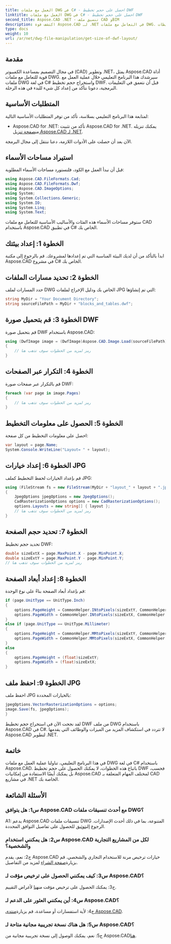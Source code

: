 ```yaml
---
title: العمل مع ملفات DWG في C# - احصل على حجم تخطيط DWF
linktitle: العمل مع ملفات DWG في C# - احصل على حجم تخطيط DWF
second_title: Aspose.CAD .NET - تنسيق ملف CAD وBIM
description: اكتشف قوة Aspose.CAD لـ .NET في التعامل مع ملفات DWG. تعلم كيفية استخراج أحجام تخطيطات DWF بسهولة باستخدام لغة C#.
type: docs
weight: 10
url: /ar/net/dwg-file-manipulation/get-size-of-dwf-layout/
---
```

## مقدمة

في مجال التصميم بمساعدة الكمبيوتر (CAD) وتطوير .NET، يمثل Aspose.CAD أداة قوية للتعامل مع ملفات DWG. سيرشدك هذا البرنامج التعليمي خلال عملية العمل مع ملفات DWG في لغة C# واستخراج حجم تخطيط DWF. قبل أن نتعمق في التعليمات البرمجية، دعونا نتأكد من إعداد كل شيء للبدء في هذه الرحلة.

## المتطلبات الأساسية

لمتابعة هذا البرنامج التعليمي بسلاسة، تأكد من توفر المتطلبات الأساسية التالية:

-  Aspose.CAD for .NET: تأكد من تثبيت Aspose.CAD for .NET. يمكنك تنزيله من[صفحة تنزيل Aspose.CAD لـ .NET](https://releases.aspose.com/cad/net/).

الآن بعد أن حصلت على الأدوات اللازمة، دعنا ننتقل إلى مجال البرمجة.

## استيراد مساحات الأسماء

قبل أن نبدأ العمل مع الكود، فلنستورد مساحات الأسماء المطلوبة:

```csharp
using Aspose.CAD.FileFormats.Cad;
using Aspose.CAD.FileFormats.Dwf;
using Aspose.CAD.ImageOptions;
using System;
using System.Collections.Generic;
using System.IO;
using System.Linq;
using System.Text;
```

ستوفر مساحات الأسماء هذه الفئات والأساليب الأساسية للتعامل مع ملفات CAD باستخدام Aspose.CAD في تطبيق C# الخاص بك.

## الخطوة 1: إعداد بيئتك

ابدأ بالتأكد من أن لديك البيئة المناسبة التي تم إعدادها لمشروعك. قم بالرجوع إلى مكتبة Aspose.CAD في مشروع C# الخاص بك.

## الخطوة 2: تحديد مسارات الملفات

حدد المسارات لملف DWG الخاص بك ودليل الإخراج لملفات JPG التي تم إنشاؤها:

```csharp
string MyDir = "Your Document Directory";
string sourceFilePath = MyDir + "blocks_and_tables.dwf";
```

## الخطوة 3: قم بتحميل صورة DWF

قم بتحميل صورة DWF باستخدام Aspose.CAD:

```csharp
using (DwfImage image = (DwfImage)Aspose.CAD.Image.Load(sourceFilePath))
{
    // رمز لمزيد من الخطوات سوف تذهب هنا
}
```

## الخطوة 4: التكرار عبر الصفحات

قم بالتكرار عبر صفحات صورة DWF:

```csharp
foreach (var page in image.Pages)
{
    // رمز لمزيد من الخطوات سوف تذهب هنا
}
```

## الخطوة 5: الحصول على معلومات التخطيط

احصل على معلومات التخطيط من كل صفحة:

```csharp
var layout = page.Name;
System.Console.WriteLine("Layout= " + layout);
```

## الخطوة 6: إعداد خيارات JPG

قم بإعداد الخيارات لحفظ التخطيط كملف JPG:

```csharp
using (FileStream fs = new FileStream(MyDir + "layout_" + layout + ".jpg", FileMode.Create))
{
    JpegOptions jpegOptions = new JpegOptions();
    CadRasterizationOptions options = new CadRasterizationOptions();
    options.Layouts = new string[] { layout };
    // رمز لمزيد من الخطوات سوف تذهب هنا
}
```

## الخطوة 7: تحديد حجم الصفحة

تحديد حجم تخطيط DWF:

```csharp
double sizeExtX = page.MaxPoint.X - page.MinPoint.X;
double sizeExtY = page.MaxPoint.Y - page.MinPoint.Y;
// رمز لمزيد من الخطوات سوف تذهب هنا
```

## الخطوة 8: إعداد أبعاد الصفحة

قم بإعداد أبعاد الصفحة بناءً على نوع الوحدة:

```csharp
if (page.UnitType == UnitType.Inch)
{
    options.PageHeight = CommonHelper.INtoPixels(sizeExtY, CommonHelper.DPI);
    options.PageWidth = CommonHelper.INtoPixels(sizeExtX, CommonHelper.DPI);
}
else if (page.UnitType == UnitType.Millimeter)
{
    options.PageHeight = CommonHelper.MMtoPixels(sizeExtY, CommonHelper.DPI);
    options.PageWidth = CommonHelper.MMtoPixels(sizeExtX, CommonHelper.DPI);
}
else
{
    options.PageHeight = (float)sizeExtY;
    options.PageWidth = (float)sizeExtX;
}
```

## الخطوة 9: احفظ ملف JPG

احفظ ملف JPG بالخيارات المحددة:

```csharp
jpegOptions.VectorRasterizationOptions = options;
image.Save(fs, jpegOptions);
}
```

لقد نجحت الآن في استخراج حجم تخطيط DWF من ملف DWG باستخدام Aspose.CAD في C#. لا تتردد في استكشاف المزيد من الميزات والوظائف التي يقدمها Aspose.CAD لتطوير .NET.

## خاتمة

في هذا البرنامج التعليمي، تناولنا عملية العمل مع ملفات DWG في لغة C# باستخدام Aspose.CAD. باتباع هذه الخطوات، لا يمكنك الحصول على حجم تخطيط DWF فحسب، بل يمكنك أيضًا الاستفادة من إمكانيات Aspose.CAD لمختلف المهام المتعلقة بـ CAD في مشاريع .NET الخاصة بك.

## الأسئلة الشائعة

### س1: هل يتوافق Aspose.CAD مع أحدث تنسيقات ملفات DWG؟

 A1: يدعم Aspose.CAD تنسيقات ملفات DWG المتنوعة، بما في ذلك أحدث الإصدارات. الرجوع إلى[توثيق](https://reference.aspose.com/cad/net/) للحصول على تفاصيل التوافق المحددة.

### س2: هل يمكنني استخدام Aspose.CAD لكل من المشاريع التجارية والشخصية؟

ج2: نعم، يقدم Aspose.CAD خيارات ترخيص مرنة للاستخدام التجاري والشخصي. قم بزيارة[صفحة الشراء](https://purchase.aspose.com/buy) لمزيد من التفاصيل.

### س3: كيف يمكنني الحصول على ترخيص مؤقت لـ Aspose.CAD؟

 ج3: يمكنك الحصول على ترخيص مؤقت من[هنا](https://purchase.aspose.com/temporary-license/) لأغراض التقييم.

### س4: أين يمكنني العثور على الدعم لـ Aspose.CAD؟

 ج4: لأية استفسارات أو مساعدة، قم بزيارة[منتدى Aspose.CAD](https://forum.aspose.com/c/cad/19).

### س5: هل هناك نسخة تجريبية مجانية متاحة لـ Aspose.CAD؟

 ج5: نعم، يمكنك الوصول إلى نسخة تجريبية مجانية من Aspose.CAD[هنا](https://releases.aspose.com/).